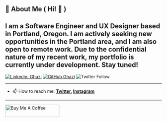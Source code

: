 
## 🚀 About Me ( Hi! 👋 )
I am a Software Engineer and UX Designer based in Portland, Oregon. I am actively seeking new opportunities in the Portland area, and I am also open to remote work. Due to the confidential nature of my recent work, my portfolio is currently under development. Stay tuned!
---

[![Linkedin: Ghazi](https://img.shields.io/badge/-John_Edmondson-blue?style=flat-square&logo=Linkedin&logoColor=white&link=https://www.linkedin.com/in/johnedmondsondev/)](https://www.linkedin.com/in/johnedmondsondev/)
[![GitHub Ghazi](https://img.shields.io/github/followers/basicjohn?label=follow&style=social)](https://github.com/basicjohn)
![Twitter Follow](https://img.shields.io/twitter/follow/basicjohn?style=social)

---

- 📫 How to reach me:
  **[Twitter](https://twitter.com/basicjohn), [Instagram](https://instagram.com/basicjohn)**

---
<a href="https://www.buymeacoffee.com/edmondsonj" target="_blank"><img src="https://cdn.buymeacoffee.com/buttons/v2/default-yellow.png" alt="Buy Me A Coffee" style="height: 40px !important;width: 174px !important;" ></a>
